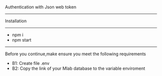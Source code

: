 Authentication with Json web token
***
Installation
***
* npm i
* npm start
***
Before you continue,make ensure you meet the following requirements

* B1: Create file .env
* B2: Copy the link of your Mlab database to the variable enviroment
